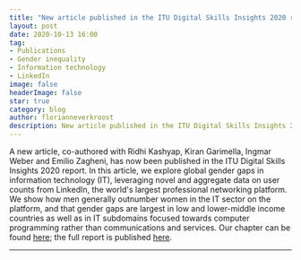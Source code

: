 ```yaml
---
title: "New article published in the ITU Digital Skills Insights 2020 report"
layout: post
date: 2020-10-13 16:00
tag: 
- Publications
- Gender inequality
- Information technology
- LinkedIn
image: false
headerImage: false
star: true
category: blog
author: florianneverkroost
description: New article published in the ITU Digital Skills Insights 2020 report
---
```



A new article, co-authored with Ridhi Kashyap, Kiran Garimella, Ingmar Weber and Emilio Zagheni, has now been published in the 
ITU Digital Skills Insights 2020 report. In this article, we explore global gender gaps in information technology (IT), 
leveraging novel and aggregate data on user counts from LinkedIn, the world's largest professional networking platform. 
We show how men generally outnumber women in the IT sector on the platform, and that gender gaps are largest in low and lower-middle 
income countries as well as in IT subdomains focused towards computer programming rather than communications and services.
Our chapter can be found [here](https://fverkroost.github.io/assets/Verkroost-Kashyap-Garimella-Weber-Zagheni-Tracking-global-gender-gaps-in-information-technology-using-online-data.pdf); the full report is published [here](https://academy.itu.int/sites/default/files/media2/file/Digital%20Skills%20Insights%202020.pdf).

---




